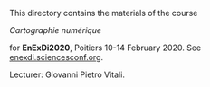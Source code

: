 
This directory contains the materials of the course

*Cartographie numérique*

for **EnExDi2020**, Poitiers 10-14 February 2020. See [enexdi.sciencesconf.org](https://enexdi.sciencesconf.org).

Lecturer: Giovanni Pietro Vitali.
